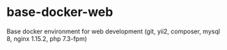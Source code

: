 # base-docker-web
Base docker environment for web development (git, yii2, composer, mysql 8, nginx 1.15.2, php 7.3-fpm)
